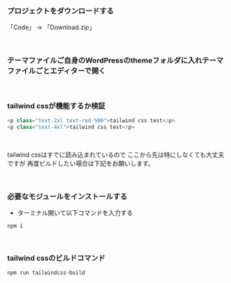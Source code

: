 ### プロジェクトをダウンロードする
「Code」 → 「Download.zip」

<br>

### テーマファイルご自身のWordPressのthemeフォルダに入れテーマファイルごとエディターで開く

<br>

### tailwind cssが機能するか検証
```php
<p class="text-2xl text-red-500">tailwind css test</p>
<p class="text-4xl">tailwind css test</p>
```

<br>

tailwind cssはすでに読み込まれているので
ここから先は特にしなくても大丈夫ですが
再度ビルドしたい場合は下記をお願いします。

<br>

### 必要なモジュールをインストールする
- ターミナル開いて以下コマンドを入力する
```
npm i
```
<br>

### tailwind cssのビルドコマンド
```
npm run tailwindcss-build
```